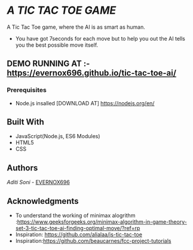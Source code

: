 
# *A TIC TAC TOE GAME*

A Tic Tac Toe game, where the AI is as smart as human.
* You have got 7seconds for each move but to help you out the AI tells you the best possible move itself.



## DEMO RUNNING AT :-  https://evernox696.github.io/tic-tac-toe-ai/

### Prerequisites
* Node.js insalled [DOWNLOAD AT] https://nodejs.org/en/


## Built With

* JavaScript(Node.js, ES6 Modules)
* HTML5
* CSS

## Authors

*Aditi Soni*  - [EVERNOX696](https://github.com/EVERNOX696)

## Acknowledgments

* To understand the working of minimax alogrithm :https://www.geeksforgeeks.org/minimax-algorithm-in-game-theory-set-3-tic-tac-toe-ai-finding-optimal-move/?ref=rp 
* Inspiration: https://github.com/alialaa/js-tic-tac-toe
* Inspiration:https://github.com/beaucarnes/fcc-project-tutorials
